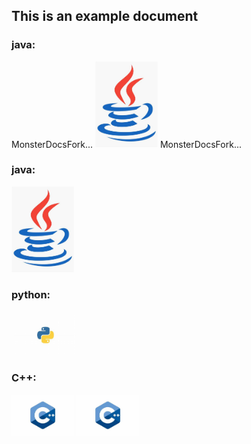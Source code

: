 ## This is an example document

### java:

MonsterDocsFork...
<img src="https://github.com/SuleymanSade/MonsterDocsFork/blob/main/MonsterDocsFork/assets/images/java.jpeg" width="100px" alt="">
MonsterDocsFork...

### java:

<img src="/MonsterDocsFork/assets/images/java.jpeg" width="100px" alt="">
<img src="[/assets/images/java.jpeg](https://github.com/SuleymanSade/MonsterDocsFork/blob/main/MonsterDocsFork/assets/images/java.jpeg)" width="100px" alt="">

### python:

<img src="/MonsterDocsFork/python.jpg" width="100px" alt=""> <img src="/python.jpg" width="100px" alt="">

### C++:

<img src="/MonsterDocsFork/assets/images/c++.jpeg" width="100px" alt=""> <img src="/assets/images/c++.jpeg" width="100px" alt="">

